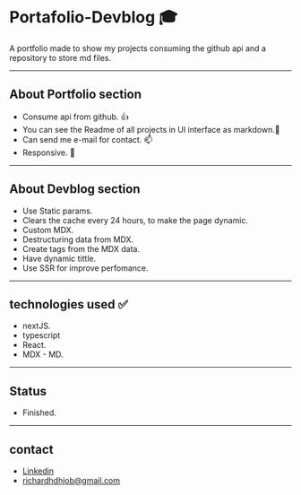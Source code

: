 # Portafolio-Devblog 🎓

A portfolio made to show my projects consuming the github api and a repository to store md files.

--------------------------
## About Portfolio section
- Consume api from github. 👍
- You can see the Readme of all projects in UI interface as markdown.📑
- Can send me e-mail for contact. 📫
- Responsive. 📱

----------------------------------
## About Devblog section
- Use Static params.
- Clears the cache every 24 hours, to make the page dynamic.
- Custom MDX.
- Destructuring data from MDX.
- Create tags from the MDX data.
- Have dynamic tittle.
- Use SSR for improve perfomance.

-----------------------------------------
## technologies used ✅
- nextJS.
- typescript
- React.
- MDX - MD.

-----------------------------------------
## Status
- Finished.

-----------------------------------------

## contact
- [Linkedin](https://www.linkedin.com/in/richardhd/)
- richardhdhjob@gmail.com
